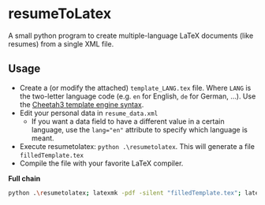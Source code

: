 # resumeToLatex

A small python program to create multiple-language LaTeX documents (like resumes) from a single XML file.

## Usage

* Create a (or modify the attached) `template_LANG.tex` file. Where `LANG` is the two-letter language code (e.g. `en` for English, `de` for German, ...). Use the [Cheetah3 template engine syntax](http://cheetahtemplate.org/users_guide/intro.html#give-me-an-example).
* Edit your personal data in `resume_data.xml`
    * If you want a data field to have a different value in a certain language, use the `lang="en"` attribute to specify which language is meant.
* Execute resumetolatex: `python .\resumetolatex`. This will generate a file `filledTemplate.tex`
* Compile the file with your favorite LaTeX compiler.

**Full chain**
```bash
python .\resumetolatex; latexmk -pdf -silent "filledTemplate.tex"; latexmk -c; rm filledTemplate.tex
```
